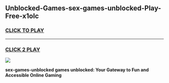 
## Unblocked-Games-sex-games-unblocked-Play-Free-x1olc
<h3>
<a href="https://premium76.site?title=sex-games-unblocked&ref=19M">CLICK TO PLAY</a></h3>
<hr>

<h3>
<a href="https://premium76.site?title=sex-games-unblocked&ref=19M">CLICK 2 PLAY</a>
  
</h3>

<a href="https://premium76.site?title=sex-games-unblocked&ref=19M"><img src="https://clearcache.store/games.png"></a>


**sex-games-unblocked games unblocked: Your Gateway to Fun and Accessible Online Gaming**
